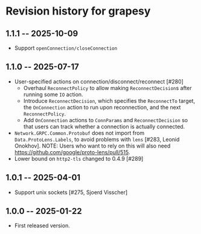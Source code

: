 # Revision history for grapesy

## 1.1.1 -- 2025-10-09

* Support `openConnection/closeConnection`

## 1.1.0 -- 2025-07-17

* User-specified actions on connection/disconnect/reconnect [#280]
  - Overhaul `ReconnectPolicy` to allow making `ReconnectDecision`s after
    running some `IO` action.
  - Introduce `ReconnectDecision`, which specifies the `ReconnectTo` target, the
    `OnConnection` action to run upon reconnection, and the next
    `ReconnectPolicy`.
  - Add `OnConnection` actions to `ConnParams` and `ReconnectDecision` so that
    users can track whether a connection is actually connected.
* `Network.GRPC.Common.Protobuf` does not import from `Data.ProtoLens.Labels`,
  to avoid problems with `lens` [#283, Leonid Onokhov].
  NOTE: Users who want to rely on this will also need
  https://github.com/google/proto-lens/pull/515.
* Lower bound on `http2-tls` changed to 0.4.9 [#289]

## 1.0.1 -- 2025-04-01

* Support unix sockets [#275, Sjoerd Visscher]

## 1.0.0 -- 2025-01-22

* First released version.
